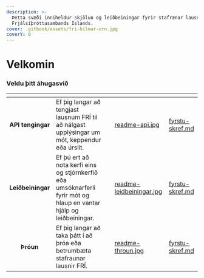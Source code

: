```yaml
---
description: >-
  Þetta svæði inniheldur skjölun og leiðbeiningar fyrir stafrænar lausnir
  Frjálsíþróttasambands Íslands.
cover: .gitbook/assets/fri-hilmar-orn.jpg
coverY: 0
---
```


# Velkomin

### Veldu þitt áhugasvið

<table data-view="cards"><thead><tr><th align="center"></th><th></th><th></th><th data-hidden data-card-cover data-type="files"></th><th data-hidden data-card-target data-type="content-ref"></th></tr></thead><tbody><tr><td align="center"><strong>API tengingar</strong></td><td>Ef þig langar að tengjast lausnum FRÍ til að nálgast upplýsingar um mót, keppendur eða úrslit.</td><td></td><td><a href=".gitbook/assets/readme-api.jpg">readme-api.jpg</a></td><td><a href="api/fyrstu-skref.md">fyrstu-skref.md</a></td></tr><tr><td align="center"><strong>Leiðbeiningar</strong></td><td>Ef þú ert að nota kerfi eins og stjórnkerfið eða umsóknarferli fyrir mót og hlaup en vantar hjálp og leiðbeiningar.</td><td></td><td><a href=".gitbook/assets/readme-leidbeiningar.jpg">readme-leidbeiningar.jpg</a></td><td><a href="leidbeiningar/fyrstu-skref.md">fyrstu-skref.md</a></td></tr><tr><td align="center"><strong>Þróun</strong></td><td>Ef þig langar að taka þátt í að þróa eða betrumbæta stafraunar lausnir FRÍ.</td><td></td><td><a href=".gitbook/assets/readme-throun.jpg">readme-throun.jpg</a></td><td><a href="throun/fyrstu-skref.md">fyrstu-skref.md</a></td></tr></tbody></table>

